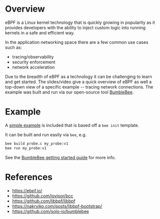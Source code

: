 # Overview

eBPF is a Linux kernel technology that is quickly growing in popularity as it provides developers with the ability to inject custom logic into running kernels in a safe and efficient way.

In the application networking space there are a few common use cases such as:
 * tracing/observability
 * security enforcement
 * network acceleration

Due to the breadth of eBPF as a technology it can be challenging to learn and get started.
The slides/video give a quick overview of eBPF as well a top-down view of a specific example -- tracing network connections.
The example was built and run via our open-source tool [BumbleBee](https://bumblebee.io/).

# Example
A [simple example](probe.c) is included that is based off a `bee init` template.

It can be built and run easily via `bee`, e.g.
```bash
bee build probe.c my_probe:v1
bee run my_probe:v1
```

See the [BumbleBee getting started guide](https://github.com/solo-io/bumblebee/blob/main/docs/getting_started.md) for more info.


# References
* https://ebpf.io/
* https://github.com/iovisor/bcc
* https://github.com/libbpf/libbpf
* https://nakryiko.com/posts/libbpf-bootstrap/
* https://github.com/solo-io/bumblebee
